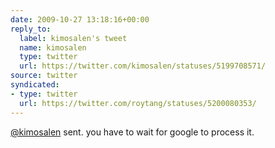 ```yaml
---
date: 2009-10-27 13:18:16+00:00
reply_to:
  label: kimosalen's tweet
  name: kimosalen
  type: twitter
  url: https://twitter.com/kimosalen/statuses/5199708571/
source: twitter
syndicated:
- type: twitter
  url: https://twitter.com/roytang/statuses/5200080353/
---
```


[@kimosalen](https://twitter.com/kimosalen/) sent. you have to wait for google to process it.